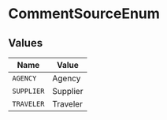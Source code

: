 # CommentSourceEnum


## Values

| Name       | Value      |
| ---------- | ---------- |
| `AGENCY`   | Agency     |
| `SUPPLIER` | Supplier   |
| `TRAVELER` | Traveler   |